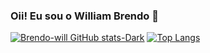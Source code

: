 ### Oii! Eu sou o William Brendo  👋

<div>
  <a href = "https://github.com.br/brendo-will">
       </div>

[![Brendo-will GitHub stats-Dark](https://github-readme-stats.vercel.app/api?username=brendo-will&show_icons=true&theme=dark#gh-dark-mode-only)](https://github.com/anuraghazra/github-readme-stats#gh-dark-mode-only)
[![Top Langs](https://github-readme-stats.vercel.app/api/top-langs/?username=brendo-will&hide_progress=true&show_icons=true&theme=dark#gh-dark-mode-only)](https://github.com/brendo-will/github-readme-stats)

 

  </div>

 
